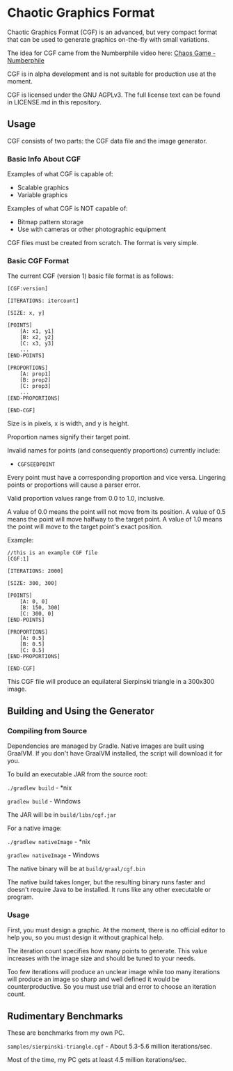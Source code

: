 # Chaotic Graphics Format

Chaotic Graphics Format (CGF) is an advanced, but very compact format that can be used to generate graphics on-the-fly with small variations.

The idea for CGF came from the Numberphile video here: [Chaos Game - Numberphile](https://www.youtube.com/watch?v=kbKtFN71Lfs)

CGF is in alpha development and is not suitable for production use at the moment.

CGF is licensed under the GNU AGPLv3. The full license text can be found in LICENSE.md in this repository.

## Usage

CGF consists of two parts: the CGF data file and the image generator.

### Basic Info About CGF

Examples of what CGF is capable of:
* Scalable graphics
* Variable graphics

Examples of what CGF is NOT capable of:
* Bitmap pattern storage
* Use with cameras or other photographic equipment

CGF files must be created from scratch. The format is very simple.

### Basic CGF Format

The current CGF (version 1) basic file format is as follows:

```
[CGF:version]

[ITERATIONS: itercount]

[SIZE: x, y]

[POINTS] 
    [A: x1, y1]
    [B: x2, y2]
    [C: x3, y3]
    ...
[END-POINTS]

[PROPORTIONS]
    [A: prop1]
    [B: prop2]
    [C: prop3]
    ...
[END-PROPORTIONS]

[END-CGF]
```

Size is in pixels, x is width, and y is height.

Proportion names signify their target point.

Invalid names for points (and consequently proportions) currently include:
* `CGFSEEDPOINT`

Every point must have a corresponding proportion and vice versa.
Lingering points or proportions will cause a parser error.

Valid proportion values range from 0.0 to 1.0, inclusive.

A value of 0.0 means the point will not move from its position.
A value of 0.5 means the point will move halfway to the target point. 
A value of 1.0 means the point will move to the target point's exact position.

Example:

```
//this is an example CGF file
[CGF:1]

[ITERATIONS: 2000]

[SIZE: 300, 300]

[POINTS]
    [A: 0, 0]
    [B: 150, 300]
    [C: 300, 0]
[END-POINTS]

[PROPORTIONS]
    [A: 0.5]
    [B: 0.5]
    [C: 0.5]
[END-PROPORTIONS]

[END-CGF]
```

This CGF file will produce an equilateral Sierpinski triangle in a 300x300 image.

## Building and Using the Generator

### Compiling from Source

Dependencies are managed by Gradle. Native images are built using GraalVM.
If you don't have GraalVM installed, the script will download it for you.

To build an executable JAR from the source root:

`./gradlew build` - *nix

`gradlew build` - Windows

The JAR will be in `build/libs/cgf.jar`

For a native image:

`./gradlew nativeImage` - *nix

`gradlew nativeImage` - Windows

The native binary will be at `build/graal/cgf.bin`

The native build takes longer, but the resulting binary runs faster and doesn't require Java to be installed.
It runs like any other executable or program.

### Usage

First, you must design a graphic.
At the moment, there is no official editor to help you, so you must design it without graphical help.

The iteration count specifies how many points to generate.
This value increases with the image size and should be tuned to your needs.

Too few iterations will produce an unclear image while too many iterations will produce an image so sharp and well defined it would be counterproductive.
So you must use trial and error to choose an iteration count.

## Rudimentary Benchmarks

These are benchmarks from my own PC.

`samples/sierpinski-triangle.cgf` - About 5.3-5.6 million iterations/sec.

Most of the time, my PC gets at least 4.5 million iterations/sec.
